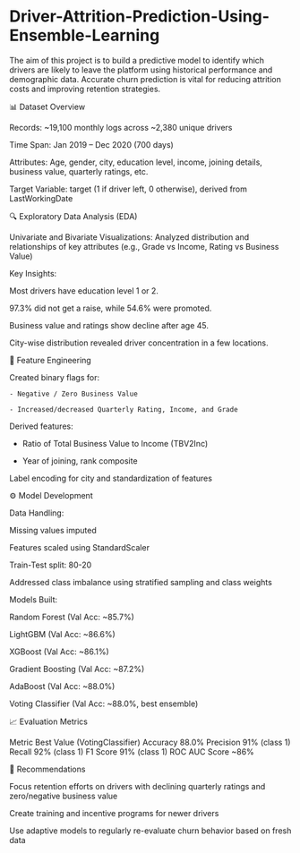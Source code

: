 # Driver-Attrition-Prediction-Using-Ensemble-Learning

The aim of this project is to build a predictive model to identify which drivers are likely to leave the platform using historical performance and demographic data. Accurate churn prediction is vital for reducing attrition costs and improving retention strategies.

📊 Dataset Overview

Records: ~19,100 monthly logs across ~2,380 unique drivers

Time Span: Jan 2019 – Dec 2020 (700 days)

Attributes: Age, gender, city, education level, income, joining details, business value, quarterly ratings, etc.

Target Variable: target (1 if driver left, 0 otherwise), derived from LastWorkingDate

🔍 Exploratory Data Analysis (EDA)

Univariate and Bivariate Visualizations: Analyzed distribution and relationships of key attributes (e.g., Grade vs Income, Rating vs Business Value)

Key Insights:

Most drivers have education level 1 or 2.

97.3% did not get a raise, while 54.6% were promoted.

Business value and ratings show decline after age 45.

City-wise distribution revealed driver concentration in a few locations.

🧪 Feature Engineering

Created binary flags for:
    
    - Negative / Zero Business Value
    
    - Increased/decreased Quarterly Rating, Income, and Grade

Derived features:

   - Ratio of Total Business Value to Income (TBV2Inc)
    
   - Year of joining, rank composite

Label encoding for city and standardization of features

⚙️ Model Development

Data Handling:

Missing values imputed

Features scaled using StandardScaler

Train-Test split: 80-20

Addressed class imbalance using stratified sampling and class weights

Models Built:

Random Forest (Val Acc: ~85.7%)

LightGBM (Val Acc: ~86.6%)

XGBoost (Val Acc: ~86.1%)

Gradient Boosting (Val Acc: ~87.2%)

AdaBoost (Val Acc: ~88.0%)

Voting Classifier (Val Acc: ~88.0%, best ensemble)

📈 Evaluation Metrics

Metric	Best Value (VotingClassifier)
Accuracy	88.0%
Precision	91% (class 1)
Recall	92% (class 1)
F1 Score	91% (class 1)
ROC AUC Score	~86%

📌 Recommendations

Focus retention efforts on drivers with declining quarterly ratings and zero/negative business value

Create training and incentive programs for newer drivers

Use adaptive models to regularly re-evaluate churn behavior based on fresh data

